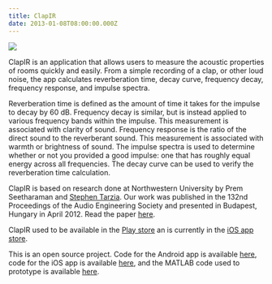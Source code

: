 ```yaml
---
title: ClapIR
date: 2013-01-08T08:00:00.000Z
---
```


![](/public/images/clapir.png)

ClapIR is an application that allows users to measure the acoustic properties of rooms quickly and easily. From a simple recording of a clap, or other loud noise, the app calculates reverberation time, decay curve, frequency decay, frequency response, and impulse spectra.

Reverberation time is defined as the amount of time it takes for the impulse to decay by 60 dB. Frequency decay is similar, but is instead applied to various frequency bands within the impulse. This measurement is associated with clarity of sound. Frequency response is the ratio of the direct sound to the reverberant sound. This measurement is associated with warmth or brightness of sound. The impulse spectra is used to determine whether or not you provided a good impulse: one that has roughly equal energy across all frequencies. The decay curve can be used to verify the reverberation time calculation.

ClapIR is based on research done at Northwestern University by Prem Seetharaman and [Stephen Tarzia](www.stevetarzia.com). Our work was published in the 132nd Proceedings of the Audio Engineering Society and presented in Budapest, Hungary in April 2012. Read the paper [here](public/papers/seetharaman_tarzia_aes12.pdf).

ClapIR used to be available in the [Play store](https://play.google.com/store/apps/details?id=com.seeth.clapir) an is currently in the [iOS app store](https://itunes.apple.com/us/app/clapir-acoustics-measurement/id521153051?mt=8).

This is an open source project. Code for the Android app is available [here](http://github.com/pseeth/clapir), code for the iOS app is available [here](http://github.com/starzia/ClapIR), and the MATLAB code used to prototype is available [here](http://github.com/pseeth/claps).
